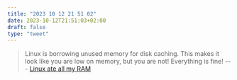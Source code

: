 ```yaml
---
title: "2023 10 12 21 51 02"
date: 2023-10-12T21:51:03+02:00
draft: false
type: "tweet"
---
```


> Linux is borrowing unused memory for disk caching. This makes it look like you are low on memory, but you are not! Everything is fine! --- [Linux ate all my RAM](https://www.linuxatemyram.com/)
